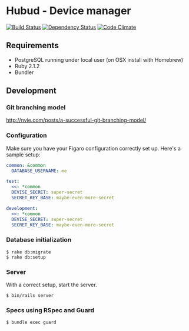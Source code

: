 # Hubud - Device manager

[![Build Status](https://img.shields.io/travis/hubud/member-device-manager/develop.svg)](https://travis-ci.org/hubud/member-device-manager)
[![Dependency Status](https://img.shields.io/gemnasium/hubud/member-device-manager.svg)](https://gemnasium.com/hubud/member-device-manager)
[![Code Climate](https://img.shields.io/codeclimate/github/hubud/member-device-manager.svg)](https://codeclimate.com/github/hubud/member-device-manager)

## Requirements

- PostgreSQL running under local user (on OSX install with Homebrew)
- Ruby 2.1.2
- Bundler


## Development

### Git branching model

http://nvie.com/posts/a-successful-git-branching-model/

### Configuration

Make sure you have your Figaro configuration correctly set up. Here's a sample
setup:

```yml
common: &common
  DATABASE_USERNAME: me

test:
  <<: *common
  DEVISE_SECRET: super-secret
  SECRET_KEY_BASE: maybe-even-more-secret

development:
  <<: *common
  DEVISE_SECRET: super-secret
  SECRET_KEY_BASE: maybe-even-more-secret
```

### Database initialization

    $ rake db:migrate
    $ rake db:setup


### Server

With a correct setup, start the server.

    $ bin/rails server


### Specs using RSpec and Guard

    $ bundle exec guard
